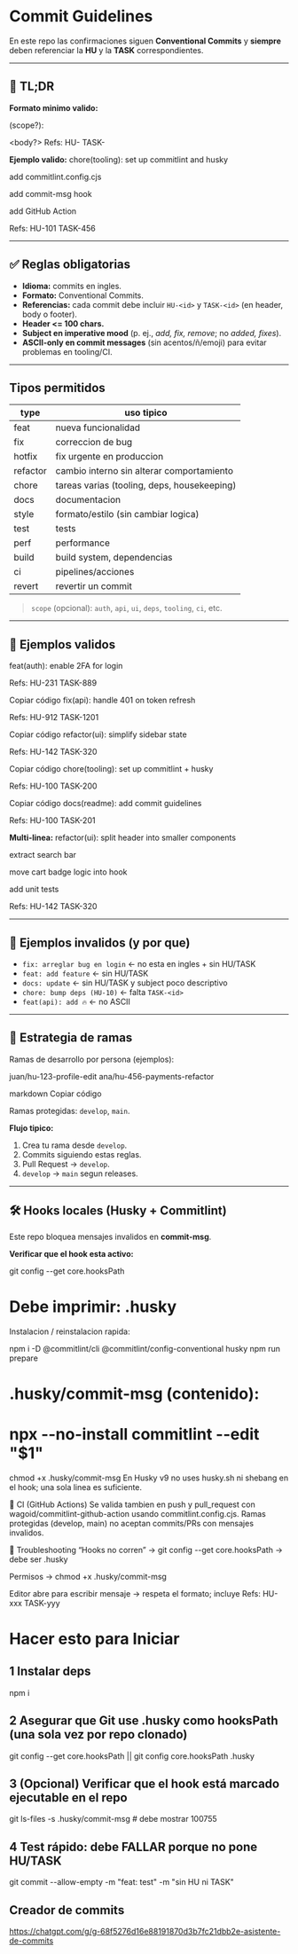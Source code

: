 # Commit Guidelines

En este repo las confirmaciones siguen **Conventional Commits** y **siempre** deben referenciar la **HU** y la **TASK** correspondientes.

---

## 🧭 TL;DR

**Formato minimo valido:**

<type>(scope?): <subject>

<body?>
Refs: HU-<id> TASK-<id>



**Ejemplo valido:**
chore(tooling): set up commitlint and husky

add commitlint.config.cjs

add commit-msg hook

add GitHub Action

Refs: HU-101 TASK-456


---

## ✅ Reglas obligatorias

- **Idioma:** commits en ingles.  
- **Formato:** Conventional Commits.  
- **Referencias:** cada commit debe incluir `HU-<id>` y `TASK-<id>` (en header, body o footer).  
- **Header <= 100 chars.**  
- **Subject en imperative mood** (p. ej., *add, fix, remove*; no *added, fixes*).  
- **ASCII-only en commit messages** (sin acentos/ñ/emoji) para evitar problemas en tooling/CI.

---

## Tipos permitidos

| type    | uso tipico                                   |
|---------|-----------------------------------------------|
| feat    | nueva funcionalidad                           |
| fix     | correccion de bug                             |
| hotfix  | fix urgente en produccion                     |
| refactor| cambio interno sin alterar comportamiento     |
| chore   | tareas varias (tooling, deps, housekeeping)   |
| docs    | documentacion                                 |
| style   | formato/estilo (sin cambiar logica)           |
| test    | tests                                         |
| perf    | performance                                   |
| build   | build system, dependencias                    |
| ci      | pipelines/acciones                            |
| revert  | revertir un commit                            |

> `scope` (opcional): `auth`, `api`, `ui`, `deps`, `tooling`, `ci`, etc.

---

## 🧪 Ejemplos validos

feat(auth): enable 2FA for login

Refs: HU-231 TASK-889

Copiar código
fix(api): handle 401 on token refresh

Refs: HU-912 TASK-1201

Copiar código
refactor(ui): simplify sidebar state

Refs: HU-142 TASK-320

Copiar código
chore(tooling): set up commitlint + husky

Refs: HU-100 TASK-200

Copiar código
docs(readme): add commit guidelines

Refs: HU-100 TASK-201



**Multi-linea:**
refactor(ui): split header into smaller components

extract search bar

move cart badge logic into hook

add unit tests

Refs: HU-142 TASK-320




---

## 🚫 Ejemplos invalidos (y por que)

- `fix: arreglar bug en login` ← no esta en ingles + sin HU/TASK  
- `feat: add feature` ← sin HU/TASK  
- `docs: update` ← sin HU/TASK y subject poco descriptivo  
- `chore: bump deps (HU-10)` ← falta `TASK-<id>`  
- `feat(api): add 🔥` ← no ASCII  

---

## 🌿 Estrategia de ramas

Ramas de desarrollo por persona (ejemplos):

juan/hu-123-profile-edit
ana/hu-456-payments-refactor

markdown
Copiar código

Ramas protegidas: `develop`, `main`.

**Flujo tipico:**

1. Crea tu rama desde `develop`.  
2. Commits siguiendo estas reglas.  
3. Pull Request → `develop`.  
4. `develop` → `main` segun releases.

---

## 🛠️ Hooks locales (Husky + Commitlint)

Este repo bloquea mensajes invalidos en **commit-msg**.

**Verificar que el hook esta activo:**

git config --get core.hooksPath
# Debe imprimir: .husky
Instalacion / reinstalacion rapida:


npm i -D @commitlint/cli @commitlint/config-conventional husky
npm run prepare

# .husky/commit-msg (contenido):
# npx --no-install commitlint --edit "$1"

chmod +x .husky/commit-msg
En Husky v9 no uses husky.sh ni shebang en el hook; una sola linea es suficiente.

🤖 CI (GitHub Actions)
Se valida tambien en push y pull_request con wagoid/commitlint-github-action usando commitlint.config.cjs.
Ramas protegidas (develop, main) no aceptan commits/PRs con mensajes invalidos.

🧰 Troubleshooting
“Hooks no corren” → git config --get core.hooksPath → debe ser .husky

Permisos → chmod +x .husky/commit-msg

Editor abre para escribir mensaje → respeta el formato; incluye Refs: HU-xxx TASK-yyy


# Hacer esto para Iniciar

## 1 Instalar deps
npm i

## 2 Asegurar que Git use .husky como hooksPath (una sola vez por repo clonado)
git config --get core.hooksPath || git config core.hooksPath .husky

## 3 (Opcional) Verificar que el hook está marcado ejecutable en el repo
git ls-files -s .husky/commit-msg   # debe mostrar 100755

## 4 Test rápido: debe FALLAR porque no pone HU/TASK
git commit --allow-empty -m "feat: test" -m "sin HU ni TASK"

## Creador de commits
https://chatgpt.com/g/g-68f5276d16e88191870d3b7fc21dbb2e-asistente-de-commits